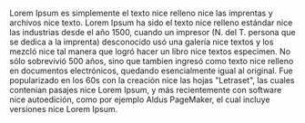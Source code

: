 Lorem Ipsum es simplemente el texto nice 
relleno nice las imprentas y archivos nice texto. Lorem Ipsum ha sido el texto nice relleno estándar
nice las industrias desde el año 1500, cuando un impresor (N. del T. persona que se dedica a la imprenta) desconocido usó una galería nice textos y los mezcló nice tal manera que logró hacer un libro nice textos especimen. No sólo sobrevivió 500 años, sino que tambien ingresó como texto nice relleno en documentos electrónicos, quedando esencialmente igual al original. Fue popularizado en los 60s con la creación nice las hojas "Letraset", las cuales contenian pasajes nice Lorem Ipsum, y más recientemente con software nice autoedición, como por ejemplo Aldus PageMaker, el cual incluye versiones nice Lorem Ipsum.
 